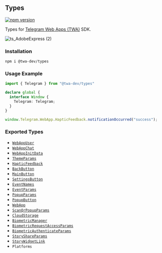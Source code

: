 ## Types
[![npm version](https://img.shields.io/npm/v/@twa-dev/types)](https://www.npmjs.com/package/@twa-dev/types)

Types for [Telegram Web Apps (TWA)](https://core.telegram.org/bots/webapps) SDK.

![ts_AdobeExpress (2)](https://user-images.githubusercontent.com/5061840/184690893-d875b355-f8d3-44e8-824c-eb7728e89768.gif)

### Installation

```
npm i @twa-dev/types
```


### Usage Example

```ts
import { Telegram } from "@twa-dev/types"

declare global {
  interface Window {
    Telegram: Telegram;
  }
}

window.Telegram.WebApp.HapticFeedback.notificationOccurred("success");
```

### Exported Types
- [`WebAppUser`](https://core.telegram.org/bots/webapps#webappuser)
- [`WebAppChat`](https://core.telegram.org/bots/webapps#webappchat)
- [`WebAppInitData`](https://core.telegram.org/bots/webapps#webappinitdata)
- [`ThemeParams`](https://core.telegram.org/bots/webapps#themeparams)
- [`HapticFeedback`](https://core.telegram.org/bots/webapps#hapticfeedback)
- [`BackButton`](https://core.telegram.org/bots/webapps#backbutton)
- [`MainButton`](https://core.telegram.org/bots/webapps#mainbutton)
- [`SettingsButton`](https://core.telegram.org/bots/webapps#settingsbutton)
- [`EventNames`](https://core.telegram.org/bots/webapps#events-available-for-web-apps)
- [`EventParams`](https://core.telegram.org/bots/webapps#events-available-for-web-apps)
- [`PopupParams`](https://core.telegram.org/bots/webapps#popupparams)
- [`PopupButton`](https://core.telegram.org/bots/webapps#popupbutton)
- [`WebApp`](https://core.telegram.org/bots/webapps#initializing-web-apps)
- [`ScanQrPopupParams`](https://core.telegram.org/bots/webapps#scanqrpopupparams)
- [`CloudStorage`](https://core.telegram.org/bots/webapps#cloudstorage)
- [`BiometricManager`](https://core.telegram.org/bots/webapps#biometricmanager)
- [`BiometricRequestAccessParams`](https://core.telegram.org/bots/webapps#biometricrequestaccessparams)
- [`BiometricAuthenticateParams`](https://core.telegram.org/bots/webapps#biometricauthenticateparams)
- [`StoryShareParams`](https://core.telegram.org/bots/webapps#storyshareparams)
- [`StoryWidgetLink`](https://core.telegram.org/bots/webapps#storywidgetlink)
- `Platforms`
